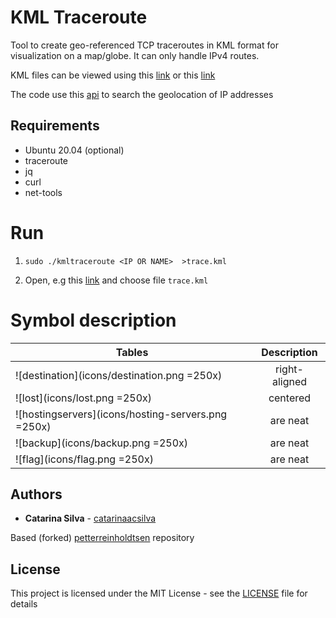 # KML Traceroute

Tool to create geo-referenced TCP traceroutes in KML format for visualization on a map/globe.  It can only handle IPv4 routes.

KML files can be viewed using this [link](http://ivanrublev.me/kml/) or this [link](http://kmlviewer.nsspot.net/)

The code use this [api](https://freegeoip.live/) to search the geolocation of IP addresses

## Requirements

- Ubuntu 20.04 (optional)
- traceroute
- jq
- curl
- net-tools

# Run

1. `sudo ./kmltraceroute <IP OR NAME>  >trace.kml`

2. Open, e.g this [link](http://kmlviewer.nsspot.net/) and choose file `trace.kml`


# Symbol description

| Tables                                        | Description   |
| ----------------------------------------------|:-------------:|
| ![destination](icons/destination.png =250x)         | right-aligned |
| ![lost](icons/lost.png =250x)                       | centered      |    
| ![hostingservers](icons/hosting-servers.png =250x)  | are neat      |
| ![backup](icons/backup.png =250x)                   | are neat      | 
| ![flag](icons/flag.png =250x)                       | are neat      |   


## Authors

* **Catarina Silva** - [catarinaacsilva](https://github.com/catarinaacsilva)

Based (forked) [petterreinholdtsen](https://github.com/petterreinholdtsen/kmltraceroute) repository

## License

This project is licensed under the MIT License - see the [LICENSE](LICENSE) file for details